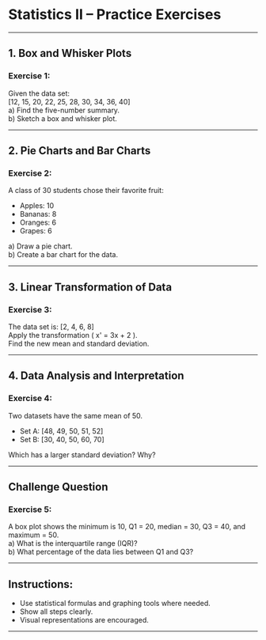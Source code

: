 
# Statistics II – Practice Exercises

---

## **1. Box and Whisker Plots**

### Exercise 1:
Given the data set:  
[12, 15, 20, 22, 25, 28, 30, 34, 36, 40]  
a) Find the five-number summary.  
b) Sketch a box and whisker plot.

---

## **2. Pie Charts and Bar Charts**

### Exercise 2:
A class of 30 students chose their favorite fruit:

- Apples: 10
- Bananas: 8
- Oranges: 6
- Grapes: 6

a) Draw a pie chart.  
b) Create a bar chart for the data.

---

## **3. Linear Transformation of Data**

### Exercise 3:
The data set is: [2, 4, 6, 8]  
Apply the transformation \( x' = 3x + 2 \).  
Find the new mean and standard deviation.

---

## **4. Data Analysis and Interpretation**

### Exercise 4:
Two datasets have the same mean of 50.  
- Set A: [48, 49, 50, 51, 52]  
- Set B: [30, 40, 50, 60, 70]  

Which has a larger standard deviation? Why?

---

## Challenge Question

### Exercise 5:
A box plot shows the minimum is 10, Q1 = 20, median = 30, Q3 = 40, and maximum = 50.  
a) What is the interquartile range (IQR)?  
b) What percentage of the data lies between Q1 and Q3?

---

## Instructions:
- Use statistical formulas and graphing tools where needed.
- Show all steps clearly.
- Visual representations are encouraged.

---
